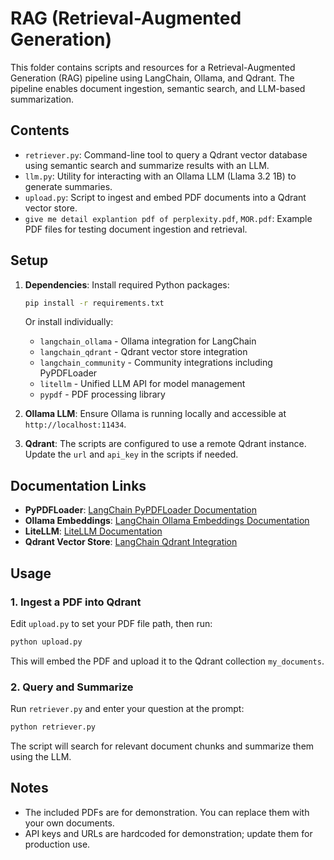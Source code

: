 # RAG (Retrieval-Augmented Generation)

This folder contains scripts and resources for a Retrieval-Augmented Generation (RAG) pipeline using LangChain, Ollama, and Qdrant. The pipeline enables document ingestion, semantic search, and LLM-based summarization.

## Contents

- `retriever.py`: Command-line tool to query a Qdrant vector database using semantic search and summarize results with an LLM.
- `llm.py`: Utility for interacting with an Ollama LLM (Llama 3.2 1B) to generate summaries.
- `upload.py`: Script to ingest and embed PDF documents into a Qdrant vector store.
- `give me detail explantion pdf of perplexity.pdf`, `MOR.pdf`: Example PDF files for testing document ingestion and retrieval.

## Setup

1. **Dependencies**: Install required Python packages:
   ```bash
   pip install -r requirements.txt
   ```
   
   Or install individually:
   - `langchain_ollama` - Ollama integration for LangChain
   - `langchain_qdrant` - Qdrant vector store integration
   - `langchain_community` - Community integrations including PyPDFLoader
   - `litellm` - Unified LLM API for model management
   - `pypdf` - PDF processing library

2. **Ollama LLM**: Ensure Ollama is running locally and accessible at `http://localhost:11434`.

3. **Qdrant**: The scripts are configured to use a remote Qdrant instance. Update the `url` and `api_key` in the scripts if needed.

## Documentation Links

- **PyPDFLoader**: [LangChain PyPDFLoader Documentation](https://python.langchain.com/docs/integrations/document_loaders/pypdfloader/)
- **Ollama Embeddings**: [LangChain Ollama Embeddings Documentation](https://python.langchain.com/docs/integrations/text_embedding/ollama/)
- **LiteLLM**: [LiteLLM Documentation](https://docs.litellm.ai/docs/)
- **Qdrant Vector Store**: [LangChain Qdrant Integration](https://python.langchain.com/docs/integrations/vectorstores/)

## Usage

### 1. Ingest a PDF into Qdrant

Edit `upload.py` to set your PDF file path, then run:
```bash
python upload.py
```
This will embed the PDF and upload it to the Qdrant collection `my_documents`.

### 2. Query and Summarize

Run `retriever.py` and enter your question at the prompt:
```bash
python retriever.py
```
The script will search for relevant document chunks and summarize them using the LLM.

## Notes
- The included PDFs are for demonstration. You can replace them with your own documents.
- API keys and URLs are hardcoded for demonstration; update them for production use.

